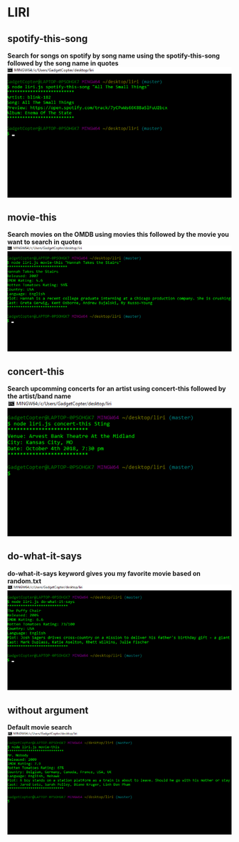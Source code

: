 # LIRI


## spotify-this-song
**Search for songs on spotify by song name using the spotify-this-song followed by the song name in quotes**
![](liriimages/allthesmallthings.png)


## movie-this
**Search movies on the OMDB using movies this followed by the movie you want to search in quotes**
![](liriimages/hannahtakes.png)

## concert-this
**Search upcomming concerts for an artist using concert-this followed by the artist/band name**
![](liriimages/sting.png)

## do-what-it-says
**do-what-it-says keyword gives you my favorite movie based on random.txt**
![](liriimages/dowhatitsays.png)

## without argument
**Default movie search**
![](liriimages/default.png)

